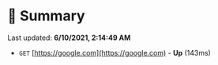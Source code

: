 # 📖 Summary
Last updated: **6/10/2021, 2:14:49 AM**

- `GET` [https://google.com](https://google.com) - **Up** (143ms)

